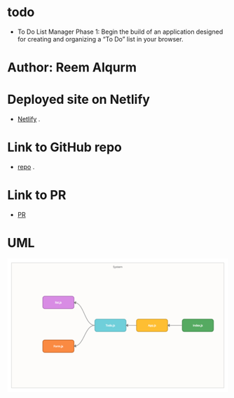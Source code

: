 # todo
* To Do List Manager Phase 1: Begin the build of an application designed for creating and organizing a “To Do” list in your browser.

# Author: Reem Alqurm
# Deployed site on Netlify 

* [Netlify](https://60df4198ae1c692ee1225ca8--hopeful-carson-22a383.netlify.app/) .
# Link to GitHub repo 
* [repo](https://github.com/reem-alqurm/todo) .

# Link to PR 
* [PR](https://github.com/reem-alqurm/todo/pulls)
# UML
<img src = "todo.png">